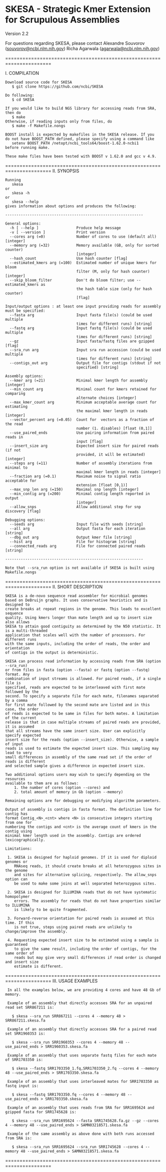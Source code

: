 # SKESA - Strategic Kmer Extension for Scrupulous Assemblies
Version 2.2

For questions regarding SKESA, please contact
    Alexandre Souvorov (souvorov@ncbi.nlm.nih.gov)
    Richa Agarwala (agarwala@ncbi.nlm.nih.gov)

======================================================================

I.  COMPILATION

    Download source code for SKESA
       $ git clone https://github.com/ncbi/SKESA

    Do following:
       $ cd SKESA

    If you would like to build NGS library for accessing reads from SRA,
    then do
       $ make
    Otherwise, if reading inputs only from files, do
       $ make -f Makefile.nongs

    BOOST install is expected by makefiles in the SKESA release. If you
    do not have BOOST_PATH defined, please specify using a command like
       setenv BOOST_PATH /netopt/ncbi_tools64/boost-1.62.0-ncbi1
    before running make.

    These make files have been tested with BOOST v 1.62.0 and gcc v 4.9.

======================================================================
II. SYNOPSIS

    Running
       skesa 
    or 
       skesa -h
    or 
       skesa --help
    gives information about options and produces the following:

    --------------------------------------------------------------
    
    General options:
      -h [ --help ]                 Produce help message
      -v [ --version ]              Print version
      --cores arg (=0)              Number of cores to use (default all) [integer]
      --memory arg (=32)            Memory available (GB, only for sorted counter) 
                                    [integer]
      --hash_count                  Use hash counter [flag]
      --estimated_kmers arg (=100)  Estimated number of unique kmers for bloom 
                                    filter (M, only for hash counter) [integer]
      --skip_bloom_filter           Don't do bloom filter; use --estimated_kmers as
                                    the hash table size (only for hash counter) 
                                    [flag]
    
    Input/output options : at least one input providing reads for assembly must be specified:
      --fasta arg                   Input fasta file(s) (could be used multiple 
                                    times for different runs) [string]
      --fastq arg                   Input fastq file(s) (could be used multiple 
                                    times for different runs) [string]
      --gz                          Input fasta/fastq files are gzipped [flag]
      --sra_run arg                 Input sra run accession (could be used multiple
                                    times for different runs) [string]
      --contigs_out arg             Output file for contigs (stdout if not 
                                    specified) [string]
    
    Assembly options:
      --kmer arg (=21)              Minimal kmer length for assembly [integer]
      --min_count arg               Minimal count for kmers retained for comparing 
                                    alternate choices [integer]
      --max_kmer_count arg          Minimum acceptable average count for estimating
                                    the maximal kmer length in reads [integer]
      --vector_percent arg (=0.05)  Count for  vectors as a fraction of the read 
                                    number (1. disables) [float (0,1]]
      --use_paired_ends             Use pairing information from paired reads in 
                                    input [flag]
      --insert_size arg             Expected insert size for paired reads (if not 
                                    provided, it will be estimated) [integer]
      --steps arg (=11)             Number of assembly iterations from minimal to 
                                    maximal kmer length in reads [integer]
      --fraction arg (=0.1)         Maximum noise to signal ratio acceptable for 
                                    extension [float [0,1)]
      --max_snp_len arg (=150)      Maximal snp length [integer]
      --min_contig arg (=200)       Minimal contig length reported in output 
                                    [integer]
      --allow_snps                  Allow additional step for snp discovery [flag]
    
    Debugging options:
      --seeds arg                   Input file with seeds [string]
      --all arg                     Output fasta for each iteration [string]
      --dbg_out arg                 Output kmer file [string]
      --hist arg                    File for histogram [string]
      --connected_reads arg         File for connected paired reads [string]
    
    --------------------------------------------------------------

    Note that --sra_run option is not available if SKESA is built using Makefile.nongs
    
======================================================================
II. SHORT DESCRIPTION
    
    SKESA is a de-novo sequence read assembler for microbial genomes
    based on DeBruijn graphs. It uses conservative heuristics and is designed to
    create breaks at repeat regions in the genome. This leads to excellent sequence
    quality. Using kmers longer than mate length and up to insert size also allows
    SKESA to attain good contiguity as determined by the N50 statistic. It is a multi-threaded
    application that scales well with the number of processors. For different runs
    with the same inputs, including the order of reads, the order and orientation
    of contigs in the output is deterministic. 

    SKESA can process read information by accessing reads from SRA (option --sra_run)
    or from files in fasta (option --fasta) or fastq (option --fastq) format. Any
    combination of input streams is allowed. For paired reads, if a single file is
    specified, reads are expected to be interleaved with first mate followed by the
    second. To specify a separate file for each mate, filenames separated by a comma
    for first mate followed by the second mate are listed and in this case, the order
    of reads is expected to be same in files for both mates. A limitation of the current
    release is that in case multiple streams of paired reads are provided, it is assumed
    that all streams have the same insert size. User can explicitly specify expected
    insert size for the reads (option --insert_size). Otherwise, a sample of input
    reads is used to estimate the expected insert size. This sampling may lead to very
    small differences in assembly of the same read set if the order of reads is different
    and selected sample gives a difference in expected insert size.

    Two additional options users may wish to specify depending on the resources
    available to them are as follows:
        1. the number of cores (option --cores) and
        2. total amount of memory in Gb (option --memory)

    Remaining options are for debugging or modifying algorithm parameters.

    Output of assembly is contigs in fasta format. The definition line for contig has
    format Contig_<N>_<cnt> where <N> is consecutive integers starting from one for
    numbering the contigs and <cnt> is the average count of kmers in the contig using
    minimal kmer length used in the assembly. Contigs are ordered lexicographically.

    Limitations:

     1. SKESA is designed for haploid genomes. If it is used for diploid genomes or
        RNAseq reads, it should create breaks at all heterozygous sites in the genome
        and sites for alternative splicing, respectively. The allow_snps option can
        be used to make some joins at well separated heterozygous sites.

     2. SKESA is designed for ILLUMINA reads that do not have systematic homopolymer
        errors. The assembly for reads that do not have properties similar to ILLUMINA
        is likely to be quite fragmented.

     3. Forward-reverse orientation for paired reads is assumed at this time. If this
        is not true, steps using paired reads are unlikely to change/improve the assembly.

     4. Requesting expected insert size to be estimated using a sample is guaranteed
        to give the same result, including the order of contigs, for the same order of
        reads but may give very small differences if read order is changed and insert size
        estimate is different.

======================================================================
III. USAGE EXAMPLES

     In all the examples below, we are providing 4 cores and have 48 Gb of memory.

     Example of an assembly that directly accesses SRA for an unpaired read set SRR867211 is:

       $ skesa --sra_run SRR867211 --cores 4 --memory 48 > SRR867211.skesa.fa

     Example of an assembly that directly accesses SRA for a paired read set SRR1960353 is:

       $ skesa --sra_run SRR1960353 --cores 4 --memory 48 --use_paired_ends > SRR1960353.skesa.fa

     Example of an assembly that uses separate fastq files for each mate of SRR1703350 is:

       $ skesa --fastq SRR1703350_1.fq,SRR1703350_2.fq --cores 4 --memory 48 --use_paired_ends > SRR1703350.skesa.fa

     Example of an assembly that uses interleaved mates for SRR1703350 as fastq input is:

       $ skesa --fastq SRR1703350.fq --cores 4 --memory 48 --use_paired_ends > SRR1703350.skesa.fa

     Example of an assembly that uses reads from SRA for SRR1695624 and gzipped fasta for SRR1745628 is:

       $ skesa --sra_run SRR1695624 --fasta SRR1745628.fa.gz --gz --cores 4 --memory 48 --use_paired_ends > SAMN03218571.skesa.fa

     Example of the same assembly as above done with both runs accessed from SRA is:

       $ skesa --sra_run SRR1695624 --sra_run SRR1745628 --cores 4 --memory 48 --use_paired_ends > SAMN03218571.skesa.fa

======================================================================
